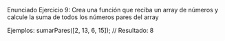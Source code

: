 Enunciado Ejercicio 9:
Crea una función que reciba un array de números y calcule
la suma de todos los números pares del array
 
Ejemplos:
sumarPares([2, 13, 6, 15]);  // Resultado: 8